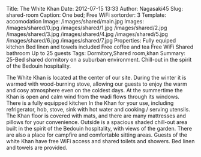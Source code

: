 Title: The White Khan
Date: 2012-07-15 13:33
Author: Nagasaki45
Slug: shared-room
Caption: One bed; Free WiFi
sortorder: 3
Template: accomodation
Image: /images/shared/main.jpg
Images: /images/shared/0.jpg
        /images/shared/1.jpg
        /images/shared/2.jpg
        /images/shared/3.jpg
        /images/shared/4.jpg
        /images/shared/5.jpg
        /images/shared/6.jpg
        /images/shared/7.jpg
Properties: Fully equiped kitchen
            Bed linen and towels included
            Free coffee and tea
            Free WiFi
            Shared bathroom
            Up to 25 guests
Tags: Dormitory,Shared room,khan
Summary: 25-Bed shared dormitory on a suburban environment. Chill-out in the spirit of the Bedouin hospitality.

The White Khan is located at the center of our site. During the winter it is warmed with wood-burning stove, allowing our guests to enjoy the warm and cosy atmosphere even on the coldest days. At the summertime the Khan is open and calm wind from the wadi flows through its windows. There is a fully equipped kitchen In the Khan for your use, including refrigerator, hob, stove, sink with hot water and cooking / serving utensils. The Khan floor is covered with mats, and there are many mattresses and pillows for your convenience. Outside is a spacious shaded chill-out area built in the spirit of the Bedouin hospitality, with views of the garden. There are also a  place for campfire and comfortable sitting areas.
Guests of the white Khan have free WiFi access and shared toilets and showers. Bed linen and towels are provided.
